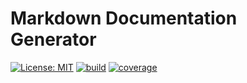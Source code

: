 # Markdown Documentation Generator

[![License: MIT](https://img.shields.io/github/license/adambarclay/markdown-documentation?color=blue)](https://github.com/adambarclay/markdown-documentation/blob/main/LICENSE) [![build](https://img.shields.io/github/workflow/status/adambarclay/markdown-documentation/Build/main)](https://github.com/adambarclay/markdown-documentation/actions?query=workflow%3ABuild+branch%3Amain) [![coverage](https://img.shields.io/codecov/c/github/adambarclay/markdown-documentation/main)](https://codecov.io/gh/adambarclay/markdown-documentation/branch/main) 
